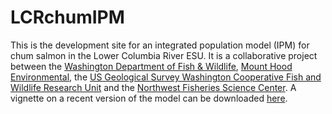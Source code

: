 # LCRchumIPM

This is the development site for an integrated population model (IPM) for chum salmon in the Lower Columbia River ESU. It is a collaborative project between the [Washington Department of Fish & Wildlife](https://wdfw.wa.gov/), [Mount Hood Environmental](https://mthoodenvironmental.com/), the [US Geological Survey Washington Cooperative Fish and Wildlife Research Unit](https://depts.washington.edu/wacfwru/) and the [Northwest Fisheries Science Center](https://www.fisheries.noaa.gov/about/northwest-fisheries-science-center). A vignette on a recent version of the model can be downloaded [here](https://github.com/ebuhle/LCRchumIPM/blob/master/analysis/R/LCRchumIPM_analysis.html).